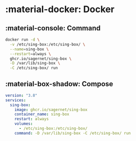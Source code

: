 # :material-docker: Docker

## :material-console: Command

```bash
docker run -d \
  -v /etc/sing-box:/etc/sing-box/ \
  --name=sing-box \
  --restart=always \
  ghcr.io/sagernet/sing-box \
  -D /var/lib/sing-box \
  -C /etc/sing-box/ run
```

## :material-box-shadow: Compose

```yaml
version: "3.8"
services:
  sing-box:
    image: ghcr.io/sagernet/sing-box
    container_name: sing-box
    restart: always
    volumes:
      - /etc/sing-box:/etc/sing-box/
    command: -D /var/lib/sing-box -C /etc/sing-box/ run
```
